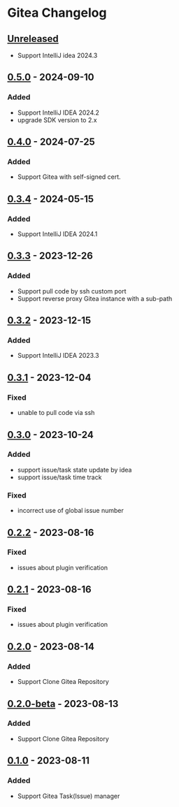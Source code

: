 <!-- Keep a Changelog guide -> https://keepachangelog.com -->

# Gitea Changelog

## [Unreleased]

- Support IntelliJ idea 2024.3

## [0.5.0] - 2024-09-10

### Added

- Support IntelliJ IDEA 2024.2
- upgrade SDK version to 2.x

## [0.4.0] - 2024-07-25

### Added

- Support Gitea with self-signed cert.

## [0.3.4] - 2024-05-15

### Added

- Support IntelliJ IDEA 2024.1

## [0.3.3] - 2023-12-26

### Added

- Support pull code by ssh custom port
- Support reverse proxy Gitea instance with a sub-path

## [0.3.2] - 2023-12-15

### Added

- Support IntelliJ IDEA 2023.3

## [0.3.1] - 2023-12-04

### Fixed

- unable to pull code via ssh

## [0.3.0] - 2023-10-24

### Added

- support issue/task state update by idea
- support issue/task time track

### Fixed

- incorrect use of global issue number

## [0.2.2] - 2023-08-16

### Fixed

- issues about plugin verification

## [0.2.1] - 2023-08-16

### Fixed

- issues about plugin verification

## [0.2.0] - 2023-08-14

### Added

- Support Clone Gitea Repository

## [0.2.0-beta] - 2023-08-13

### Added

- Support Clone Gitea Repository

## [0.1.0] - 2023-08-11

### Added

- Support Gitea Task(Issue) manager

[Unreleased]: https://github.com/LeonDevLifeLog/gitea-idea-plugin/compare/v0.5.0...HEAD
[0.5.0]: https://github.com/LeonDevLifeLog/gitea-idea-plugin/compare/v0.4.0...v0.5.0
[0.4.0]: https://github.com/LeonDevLifeLog/gitea-idea-plugin/compare/v0.3.4...v0.4.0
[0.3.4]: https://github.com/LeonDevLifeLog/gitea-idea-plugin/compare/v0.3.3...v0.3.4
[0.3.3]: https://github.com/LeonDevLifeLog/gitea-idea-plugin/compare/v0.3.2...v0.3.3
[0.3.2]: https://github.com/LeonDevLifeLog/gitea-idea-plugin/compare/v0.3.1...v0.3.2
[0.3.1]: https://github.com/LeonDevLifeLog/gitea-idea-plugin/compare/v0.3.0...v0.3.1
[0.3.0]: https://github.com/LeonDevLifeLog/gitea-idea-plugin/compare/v0.2.2...v0.3.0
[0.2.2]: https://github.com/LeonDevLifeLog/gitea-idea-plugin/compare/v0.2.1...v0.2.2
[0.2.1]: https://github.com/LeonDevLifeLog/gitea-idea-plugin/compare/v0.2.0...v0.2.1
[0.2.0]: https://github.com/LeonDevLifeLog/gitea-idea-plugin/compare/v0.2.0-beta...v0.2.0
[0.2.0-beta]: https://github.com/LeonDevLifeLog/gitea-idea-plugin/compare/v0.1.0...v0.2.0-beta
[0.1.0]: https://github.com/LeonDevLifeLog/gitea-idea-plugin/commits/v0.1.0
